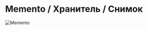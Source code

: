 # Memento / Хранитель / Снимок

![Memento](https://hsto.org/getpro/habr/post_images/c08/bf1/7ee/c08bf17ee80d42272441cafbcce1a2dd.jpg)